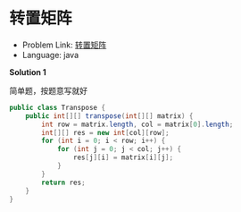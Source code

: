 # 转置矩阵

- Problem Link: [转置矩阵](https://leetcode-cn.com/problems/transpose-matrix/)
- Language: java

**Solution 1**

简单题，按题意写就好
```java
public class Transpose {
    public int[][] transpose(int[][] matrix) {
        int row = matrix.length, col = matrix[0].length;
        int[][] res = new int[col][row];
        for (int i = 0; i < row; i++) {
            for (int j = 0; j < col; j++) {
                res[j][i] = matrix[i][j];
            }
        }
        return res;
    }
}
```